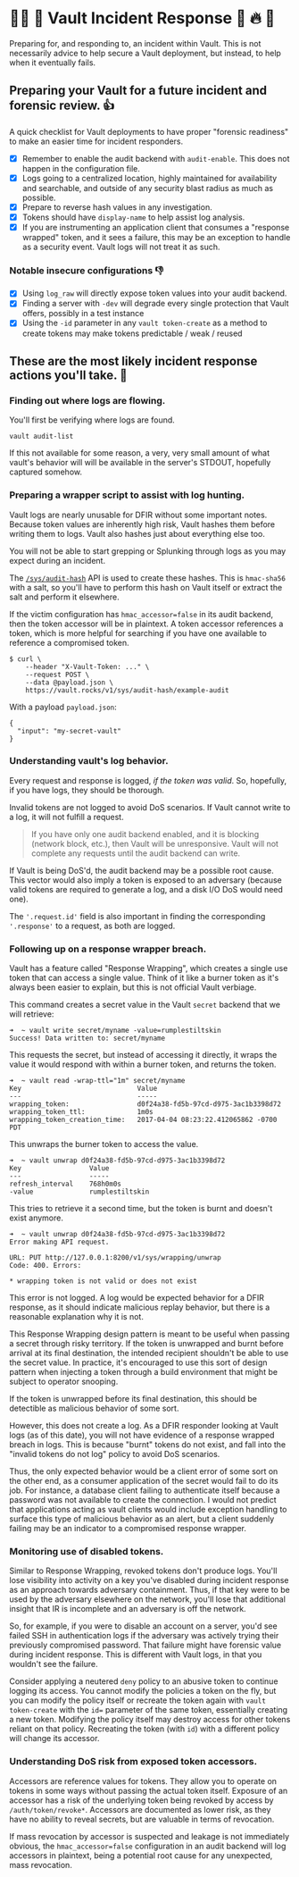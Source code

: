 # :rotating_light::fire: :key: Vault Incident Response :key: :fire: :rotating_light:
Preparing for, and responding to, an incident within Vault. This is not necessarily advice to help secure a Vault deployment, but instead, to help when it eventually fails.

## Preparing your Vault for a future incident and forensic review. :thumbsup:
A quick checklist for Vault deployments to have proper "forensic readiness" to make an easier time for incident responders.

- [x] Remember to enable the audit backend with `audit-enable`. This does not happen in the configuration file.
- [x] Logs going to a centralized location, highly maintained for availability and searchable, and outside of any security blast radius as much as possible.
- [x] Prepare to reverse hash values in any investigation.
- [x] Tokens should have `display-name` to help assist log analysis.
- [x] If you are instrumenting an application client that consumes a "response wrapped" token, and it sees a failure, this may be an exception to handle as a security event. Vault logs will not treat it as such.

### Notable insecure configurations :thumbsdown:
- [x] Using `log_raw` will directly expose token values into your audit backend.
- [x] Finding a server with `-dev` will degrade every single protection that Vault offers, possibly in a test instance
- [x] Using the `-id` parameter in any `vault token-create` as a method to create tokens may make tokens predictable / weak / reused

## These are the most likely incident response actions you'll take. :fire_engine:

### Finding out where logs are flowing.
You'll first be verifying where logs are found.

`vault audit-list`

If this not available for some reason, a very, very small amount of what vault's behavior will will be available in the server's STDOUT, hopefully captured somehow.

### Preparing a wrapper script to assist with log hunting.
Vault logs are nearly unusable for DFIR without some important notes. Because token values are inherently high risk, Vault hashes them before writing them to logs. Vault also hashes just about everything else too.

You will not be able to start grepping or Splunking through logs as you may expect during an incident.

The [`/sys/audit-hash`](https://www.vaultproject.io/api/system/audit-hash.html) API is used to create these hashes. This is `hmac-sha56` with a salt, so you'll have to perform this hash on Vault itself or extract the salt and perform it elsewhere.

If the victim configuration has `hmac_accessor=false` in its audit backend, then the token accessor will be in plaintext. A token accessor references a token, which is more helpful for searching if you have one available to reference a compromised token.

```
$ curl \
    --header "X-Vault-Token: ..." \
    --request POST \
    --data @payload.json \
    https://vault.rocks/v1/sys/audit-hash/example-audit
```
With a payload `payload.json`:
```
{
  "input": "my-secret-vault"
}
```


### Understanding vault's log behavior.
Every request and response is logged, _if the token was valid_. So, hopefully, if you have logs, they should be thorough.

Invalid tokens are not logged to avoid DoS scenarios. If Vault cannot write to a log, it will not fulfill a request.

> If you have only one audit backend enabled, and it is blocking (network block, etc.), then Vault will be unresponsive. Vault will not complete any requests until the audit backend can write.

If Vault is being DoS'd, the audit backend may be a possible root cause. This vector would also imply a token is exposed to an adversary (because valid tokens are required to generate a log, and a disk I/O DoS would need one).

The `'.request.id'` field is also important in finding the corresponding `'.response'` to a request, as both are logged.

### Following up on a response wrapper breach.
Vault has a feature called "Response Wrapping", which creates a single use token that can access a single value. Think of it like a burner token as it's always been easier to explain, but this is not official Vault verbiage.

This command creates a secret value in the Vault `secret` backend that we will retrieve:

```
➜  ~ vault write secret/myname -value=rumplestiltskin          
Success! Data written to: secret/myname
```

This requests the secret, but instead of accessing it directly, it wraps the value it would respond with within a burner token, and returns the token.

```
➜  ~ vault read -wrap-ttl="1m" secret/myname          
Key                          	Value
---                          	-----
wrapping_token:              	d0f24a38-fd5b-97cd-d975-3ac1b3398d72
wrapping_token_ttl:          	1m0s
wrapping_token_creation_time:	2017-04-04 08:23:22.412065862 -0700 PDT
```

This unwraps the burner token to access the value.

```
➜  ~ vault unwrap d0f24a38-fd5b-97cd-d975-3ac1b3398d72
Key             	Value
---             	-----
refresh_interval	768h0m0s
-value          	rumplestiltskin
```

This tries to retrieve it a second time, but the token is burnt and doesn't exist anymore.

```
➜  ~ vault unwrap d0f24a38-fd5b-97cd-d975-3ac1b3398d72
Error making API request.

URL: PUT http://127.0.0.1:8200/v1/sys/wrapping/unwrap
Code: 400. Errors:

* wrapping token is not valid or does not exist
```

This error is not logged. A log would be expected behavior for a DFIR response, as it should indicate malicious replay behavior, but there is a reasonable explanation why it is not.

This Response Wrapping design pattern is meant to be useful when passing a secret through risky territory. If the token is unwrapped and burnt before arrival at its final destination, the intended recipient shouldn't be able to use the secret value. In practice, it's encouraged to use this sort of design pattern when injecting a token through a build environment that might be subject to operator snooping.

If the token is unwrapped before its final destination, this should be detectible as malicious behavior of some sort.

However, this does not create a log. As a DFIR responder looking at Vault logs (as of this date), you will not have evidence of a response wrapped breach in logs. This is because "burnt" tokens do not exist, and fall into the "invalid tokens do not log" policy to avoid DoS scenarios.

Thus, the only expected behavior would be a client error of some sort on the other end, as a consumer application of the secret would fail to do its job. For instance, a database client failing to authenticate itself because a password was not available to create the connection. I would not predict that applications acting as vault clients would include exception handling to surface this type of malicious behavior as an alert, but a client suddenly failing may be an indicator to a compromised response wrapper.

### Monitoring use of disabled tokens.
Similar to Response Wrapping, revoked tokens don't produce logs. You'll lose visibility into activity on a key you've disabled during incident response as an approach towards adversary containment. Thus, if that key were to be used by the adversary elsewhere on the network, you'll lose that additional insight that IR is incomplete and an adversary is off the network.

So, for example, if you were to disable an account on a server, you'd see failed SSH in authentication logs if the adversary was actively trying their previously compromised password. That failure might have forensic value during incident response. This is different with Vault logs, in that you wouldn't see the failure.

Consider applying a neutered `deny` policy to an abusive token to continue logging its access. You cannot modify the policies a token on the fly, but you can modify the policy itself or recreate the token again with `vault token-create` with the `id=` parameter of the same token, essentially creating a new token. Modifying the policy itself may destroy access for other tokens reliant on that policy. Recreating the token (with `id`) with a different policy will change its accessor.

### Understanding DoS risk from exposed token accessors.
Accessors are reference values for tokens. They allow you to operate on tokens in some ways without passing the actual token itself. Exposure of an accessor has a risk of the underlying token being revoked by access by `/auth/token/revoke*`. Accessors are documented as lower risk, as they have no ability to reveal secrets, but are valuable in terms of revocation.

If mass revocation by accessor is suspected and leakage is not immediately obvious, the `hmac_accessor=false` configuration in an audit backend will log accessors in plaintext, being a potential root cause for any unexpected, mass revocation.
